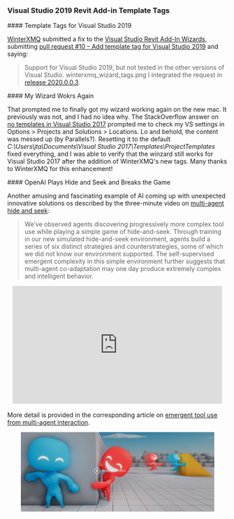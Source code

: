 <head>
<meta http-equiv="Content-Type" content="text/html; charset=utf-8">
<link rel="stylesheet" type="text/css" href="bc.css">
<script src="https://cdn.rawgit.com/google/code-prettify/master/loader/run_prettify.js" type="text/javascript"></script>
<script async src="https://platform.twitter.com/widgets.js" charset="utf-8"></script>
</head>

<!---


twitter:

 in the #RevitAPI @AutodeskForge @AutodeskRevit #bim #DynamoBim #ForgeDevCon

&ndash; 
...

linkedin:


#bim #DynamoBim #ForgeDevCon #Revit #API #IFC #SDK #AI #VisualStudio #Autodesk #AEC #adsk

the [Revit API discussion forum](http://forums.autodesk.com/t5/revit-api-forum/bd-p/160) thread

<p style="font-size: 80%; font-style:italic"></p>

-->

### Visual Studio 2019 Revit Add-in Template Tags



####<a name="2"></a> Template Tags for Visual Studio 2019

[WinterXMQ](https://github.com/WinterXMQ) submitted a fix to
the [Visual Studio Revit Add-In Wizards](https://thebuildingcoder.typepad.com/blog/about-the-author.html#5.20),
submitting [pull request #10 &ndash; Add template tag for Visual Studio 2019](https://github.com/jeremytammik/VisualStudioRevitAddinWizard/pull/10) and saying:
> Support for Visual Studio 2019, but not tested in the other versions of Visual Studio.
winterxmq_wizard_tags.png
I integrated the request in [release 2020.0.0.3](https://github.com/jeremytammik/VisualStudioRevitAddinWizard/releases/tag/2020.0.0.3).


####<a name="3"></a> My Wizard Wokrs Again

That prompted me to finally got my wizard working again on the new mac.
It previously was not, and I had no idea why.
The StackOverflow answer on [no templates in Visual Studio 2017](https://stackoverflow.com/questions/41189398/no-templates-in-visual-studio-2017) prompted me to check my VS settings in Options > Projects and Solutions > Locations.
Lo and behold, the content was messed up (by Parallels?).
Resetting it to the default *C:\Users\jta\Documents\Visual Studio 2017\Templates\ProjectTemplates* fixed everything, and I was able to verify that the winzard still works for Visual Studio 2017 after the addition of WinterXMQ's new tags.
Many thanks to WinterXMQ for this enhancement!

####<a name="4"></a> OpenAI Plays Hide and Seek and Breaks the Game
  
Another amusing and fascinating example of AI coming up with unexpected innovative solutions os described by the three-minute video
on [multi-agent hide and seek](https://youtu.be/kopoLzvh5jY):

> We’ve observed agents discovering progressively more complex tool use while playing a simple game of hide-and-seek.
Through training in our new simulated hide-and-seek environment, agents build a series of six distinct strategies and counterstrategies, some of which we did not know our environment supported.
The self-supervised emergent complexity in this simple environment further suggests that multi-agent co-adaptation may one day produce extremely complex and intelligent behavior.

<center>
<iframe width="480" height="270" src="https://www.youtube.com/embed/kopoLzvh5jY" frameborder="0" allow="accelerometer; autoplay; encrypted-media; gyroscope; picture-in-picture" allowfullscreen></iframe>
</center>

More detail is provided in the corresponding article
on [emergent tool use from multi-agent interaction](https://openai.com/blog/emergent-tool-use).

<center>
<img src="img/ai_hide_and_seek.png" alt="AI hide and seek" width="443">
</center>
